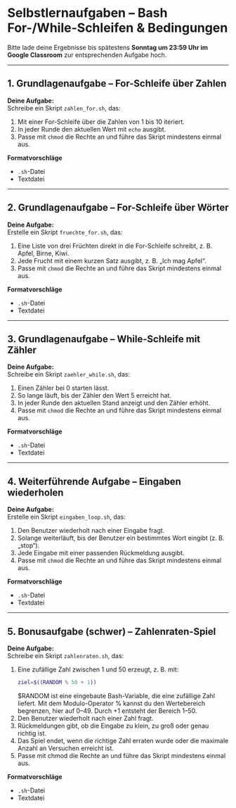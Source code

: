# Selbstlernaufgaben – Bash For-/While-Schleifen & Bedingungen

Bitte lade deine Ergebnisse bis spätestens **Sonntag um 23:59 Uhr im Google Classroom** zur entsprechenden Aufgabe hoch.  

---

## 1. Grundlagenaufgabe – For-Schleife über Zahlen

**Deine Aufgabe:**  
Schreibe ein Skript `zahlen_for.sh`, das:  
1. Mit einer For-Schleife über die Zahlen von 1 bis 10 iteriert.  
2. In jeder Runde den aktuellen Wert mit `echo` ausgibt.  
3. Passe mit `chmod` die Rechte an und führe das Skript mindestens einmal aus.

**Formatvorschläge**  
- `.sh`-Datei  
- Textdatei  

---

## 2. Grundlagenaufgabe – For-Schleife über Wörter

**Deine Aufgabe:**  
Erstelle ein Skript `fruechte_for.sh`, das:  
1. Eine Liste von drei Früchten direkt in die For-Schleife schreibt, z. B. Apfel, Birne, Kiwi.  
2. Jede Frucht mit einem kurzen Satz ausgibt, z. B. „Ich mag Apfel“.  
3. Passe mit `chmod` die Rechte an und führe das Skript mindestens einmal aus.

**Formatvorschläge**  
- `.sh`-Datei  
- Textdatei  

---

## 3. Grundlagenaufgabe – While-Schleife mit Zähler

**Deine Aufgabe:**  
Schreibe ein Skript `zaehler_while.sh`, das:  
1. Einen Zähler bei 0 starten lässt.  
2. So lange läuft, bis der Zähler den Wert 5 erreicht hat.  
3. In jeder Runde den aktuellen Stand anzeigt und den Zähler erhöht.  
4. Passe mit `chmod` die Rechte an und führe das Skript mindestens einmal aus.

**Formatvorschläge**  
- `.sh`-Datei  
- Textdatei  

---

## 4. Weiterführende Aufgabe – Eingaben wiederholen

**Deine Aufgabe:**  
Erstelle ein Skript `eingaben_loop.sh`, das:  
1. Den Benutzer wiederholt nach einer Eingabe fragt.  
2. Solange weiterläuft, bis der Benutzer ein bestimmtes Wort eingibt (z. B. „stop“).  
3. Jede Eingabe mit einer passenden Rückmeldung ausgibt.  
4. Passe mit `chmod` die Rechte an und führe das Skript mindestens einmal aus.

**Formatvorschläge**  
- `.sh`-Datei  
- Textdatei  

---

## 5. Bonusaufgabe (schwer) – Zahlenraten-Spiel

**Deine Aufgabe:**  
Schreibe ein Skript `zahlenraten.sh`, das:  
1. Eine zufällige Zahl zwischen 1 und 50 erzeugt, z. B. mit:  
   ```bash
   ziel=$((RANDOM % 50 + 1))
   ```
   $RANDOM ist eine eingebaute Bash-Variable, die eine zufällige Zahl liefert.
   Mit dem Modulo-Operator % kannst du den Wertebereich begrenzen, hier auf 0–49. Durch +1 entsteht der Bereich 1–50.
2. Den Benutzer wiederholt nach einer Zahl fragt.
3. Rückmeldungen gibt, ob die Eingabe zu klein, zu groß oder genau richtig ist.
4. Das Spiel endet, wenn die richtige Zahl erraten wurde oder die maximale Anzahl an Versuchen erreicht ist.
5. Passe mit chmod die Rechte an und führe das Skript mindestens einmal aus.

**Formatvorschläge**
- `.sh`-Datei
- Textdatei

